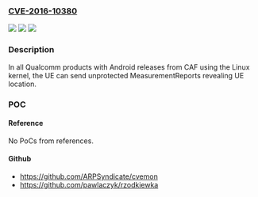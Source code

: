 ### [CVE-2016-10380](https://cve.mitre.org/cgi-bin/cvename.cgi?name=CVE-2016-10380)
![](https://img.shields.io/static/v1?label=Product&message=Snapdragon%20Mobile%2C%20Snapdragon%20Wear&color=blue)
![](https://img.shields.io/static/v1?label=Version&message=n%2Fa&color=blue)
![](https://img.shields.io/static/v1?label=Vulnerability&message=Information%20Exposure%20in%20LTE&color=brighgreen)

### Description

In all Qualcomm products with Android releases from CAF using the Linux kernel, the UE can send unprotected MeasurementReports revealing UE location.

### POC

#### Reference
No PoCs from references.

#### Github
- https://github.com/ARPSyndicate/cvemon
- https://github.com/pawlaczyk/rzodkiewka

